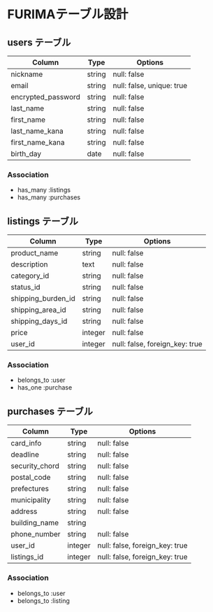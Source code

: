 # FURIMAテーブル設計

## users テーブル

| Column             | Type   | Options                   |
| ------------------ | ------ | ------------------------- |
| nickname           | string | null: false               |
| email              | string | null: false, unique: true |
| encrypted_password | string | null: false               |
| last_name          | string | null: false               |
| first_name         | string | null: false               |
| last_name_kana     | string | null: false               |
| first_name_kana    | string | null: false               |
| birth_day          | date   | null: false               |

### Association

- has_many :listings
- has_many :purchases


## listings テーブル

| Column             | Type    | Options                        |
| ------------------ | --------| ------------------------------ |
| product_name       | string  | null: false                    |
| description        | text    | null: false                    |
| category_id        | string  | null: false                    |
| status_id          | string  | null: false                    |
| shipping_burden_id | string  | null: false                    |
| shipping_area_id   | string  | null: false                    |
| shipping_days_id   | string  | null: false                    |
| price              | integer | null: false                    |
| user_id            | integer | null: false, foreign_key: true |

### Association

- belongs_to :user
- has_one    :purchase


## purchases テーブル

| Column         | Type    | Options                        |
| -------------- | ------- | ------------------------------ |
| card_info      | string  | null: false                    |
| deadline       | string  | null: false                    |
| security_chord | string  | null: false                    |
| postal_code    | string  | null: false                    |
| prefectures    | string  | null: false                    |
| municipality   | string  | null: false                    |
| address        | string  | null: false                    |
| building_name  | string  |                                |
| phone_number   | string  | null: false                    |
| user_id        | integer | null: false, foreign_key: true |
| listings_id    | integer | null: false, foreign_key: true |

### Association

- belongs_to :user
- belongs_to :listing
